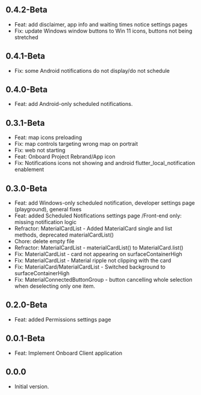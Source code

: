 ## 0.4.2-Beta
- Feat: add disclaimer, app info and waiting times notice settings pages
- Fix: update Windows window buttons to Win 11 icons, buttons not being stretched
## 0.4.1-Beta
- Fix: some Android notifications do not display/do not schedule

## 0.4.0-Beta
- Feat: add Android-only scheduled notifications.

## 0.3.1-Beta

- Feat: map icons preloading
- Fix: map controls targeting wrong map on portrait
- Fix: web not starting
- Feat: Onboard Project Rebrand/App icon
- Fix: Notifications icons not showing and android flutter_local_notification enablement

## 0.3.0-Beta

- Feat: add Windows-only scheduled notification, developer settings page (playground), general fixes
- Feat: added Scheduled Notifications settings page /Front-end only: missing notification logic
- Refractor: MaterialCardList - Added MaterialCard single and list methods, deprecated materialCardList()
- Chore: delete empty file
- Refractor: MaterialCardList - materialCardList() to MaterialCard.list()
- Fix: MaterialCardList - card not appearing on surfaceContainerHigh
- Fix: MaterialCardList - Material ripple not clipping with the card
- Fix: MaterialCard/MaterialCardList - Switched background to surfaceContainerHigh
- Fix: MaterialConnectedButtonGroup - button cancelling whole selection when deselecting only one item.

## 0.2.0-Beta

- Feat: added Permissions settings page
## 0.0.1-Beta

- Feat: Implement Onboard Client application
## 0.0.0

- Initial version.